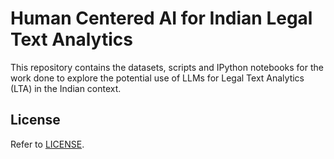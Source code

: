 # Human Centered AI for Indian Legal Text Analytics

This repository contains the datasets, scripts and IPython notebooks for the work done to explore the potential use of LLMs for Legal Text Analytics (LTA) in the Indian context.

## License

Refer to [LICENSE](./LICENSE).
